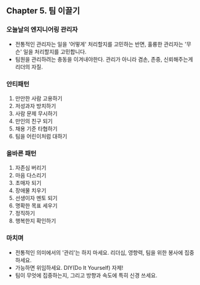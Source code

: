 ## Chapter 5. 팀 이끌기

### 오늘날의 엔지니어링 관리자
- 전통적인 관리자는 일을 '어떻게' 처리할지를 고민하는 반면, 훌륭한 관리자는 '무슨' 일을 처리할지를 고민합니다.
- 팀원을 관리하려는 충동을 이겨내야한다. 관리가 아니라 겸손, 존중, 신뢰해주는게 리더의 자질.

### 안티패턴
1. 만만한 사람 고용하기
2. 저성과자 방치하기
3. 사람 문제 무시하기
4. 만인의 친구 되기
5. 채용 기준 타협하기
6. 팀을 어린이처럼 대하기

### 올바른 패턴
1. 자존심 버리기
2. 마음 다스리기
3. 초매자 되기
4. 장애물 치우기
5. 선생이자 멘토 되기
6. 명확한 목표 세우기
7. 정직하기
8. 행복한지 확인하기

### 마치며
- 전통적인 의미에서의 '관리'는 하지 마세요. 리더십, 영향력, 팀을 위한 봉사에 집중하세요.
- 가능하면 위임하세요. DIY(Do It Yourself) 자제!
- 팀이 무엇에 집중하는지, 그리고 방향과 속도에 특히 신경 쓰세요.